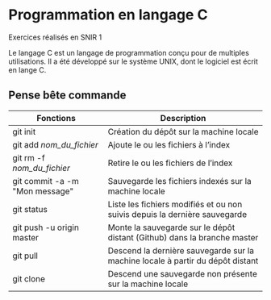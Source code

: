 ﻿# Programmation en langage C

Exercices réalisés en SNIR 1

Le langage C est un langage de programmation conçu pour de multiples utilisations. Il a été développé sur le système UNIX, dont le logiciel est écrit en lange C.

## Pense bête commande

|Fonctions  | Description |
|--|--|
| git init | Création du dépôt sur la machine locale |
| git add _nom_du_fichier_ | Ajoute le ou les fichiers à l’index |
|git rm -f _nom_du_fichier_|Retire le ou les fichiers de l’index|
|git commit -a -m "Mon message"|Sauvegarde les fichiers indexés sur la machine locale|
|git status|Liste les fichiers modifiés et ou non suivis depuis la dernière sauvegarde|
|git push -u origin master|Monte la sauvegarde sur le dépôt distant (Github) dans la branche master|
|git pull|Descend la dernière sauvegarde sur la machine locale à partir du dépôt distant|
|git clone|Descend une sauvegarde non présente sur la machine locale|
